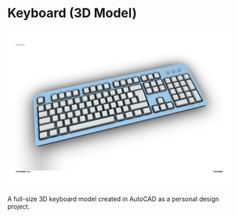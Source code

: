 # Keyboard (3D Model)

![Keyboard 3D](preview.jpg)

A full-size 3D keyboard model created in AutoCAD as a personal design project. 
